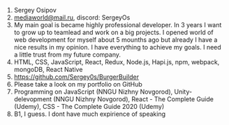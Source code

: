 1. Sergey Osipov
2. mediaworld@mail.ru, discord: SergeyOs
3. My main goal is became highly professional developer. In 3 years I want to grow up to teamlead and work on a big projects. I opened world of web development for myself about 5 mounths ago but already I have a nice results in my opinion. 
I have everything to achieve my goals. I need a little trust from my future company.
4. HTML, CSS, JavaScript, React, Redux, Node.js, Hapi.js, npm, webpack, mongoDB, React Native
5. https://github.com/Sergey0s/BurgerBuilder
6. Please take a look on my portfolio on GitHub
7. Programming on JavaScript (NNGU Nizhny Novgorod), Unity-delevopment (NNGU Nizhny Novgorod), React - The Complete Guide (Udemy), CSS - The Complete Guide 2020 (Udemy)
8. B1, I guess. I dont have much expirience of speaking
